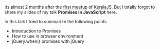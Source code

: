 <!--


---
 "Slides : Promises in JavaScript"
date: 2013-12-12 12:00:00 IST
updated: 2013-12-12 12:00:00 IST
categories: talks
---

-->
<!DOCTYPE html>
<html>

<head>
  <title>basic-git-workflow</title>
  <meta charset="utf-8">
  <meta name="viewport" content="width=device-width, initial-scale=1.0">


  <link rel="stylesheet" href="./css/bootstrap.css">
  <link rel="stylesheet" href="./css/bootstrap.grid.css">
  <link rel="stylesheet" href="./css/bootstrap.min.css">
  <link rel="stylesheet" href="./css/bootstrap-reboot.min.css">
  <link rel="stylesheet" href="./css/bootstrap.css.map">
  <link rel="stylesheet" href="./css/blog-home.css">
  <link rel="stylesheet" href="./css/prism.css">
  <script async defer src="./css/prism.js"></script>
</head>
<!--------------------------------------------------------------------------------------------------->
<!--------------------------------------------------------------------------------------------------->
<!--------------------------------------------------------------------------------------------------->
<!--------------------------------------------------------------------------------------------------->
<!--------------------------------------------------------------------------------------------------->




<body>

Its almost 2 months after the [first meetup](http://keralajs.org/2013/10/28/keralajs-first-meetup-summary) of [KeralaJS](http://keralajs.org/). But I totally forgot to share my slides of my talk **Promises in JavaScript** here.

In this talk I tried to summarize the following points.

- Introduction to Promises
- How to use in browser environment
- jQuery.when() promises with jQuery

<script async class="speakerdeck-embed" data-id="2ea57c8024840131497042d2c2b4a11c" data-ratio="1.29456384323641" src="//speakerdeck.com/assets/embed.js"></script>

